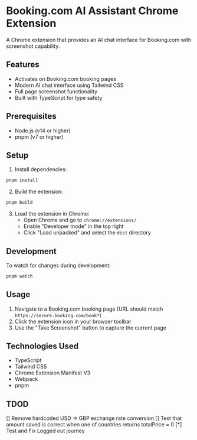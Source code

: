 # Booking.com AI Assistant Chrome Extension

A Chrome extension that provides an AI chat interface for Booking.com with screenshot capability.

## Features

- Activates on Booking.com booking pages
- Modern AI chat interface using Tailwind CSS
- Full page screenshot functionality
- Built with TypeScript for type safety

## Prerequisites

- Node.js (v14 or higher)
- pnpm (v7 or higher)

## Setup

1. Install dependencies:
```bash
pnpm install
```

2. Build the extension:
```bash
pnpm build
```

3. Load the extension in Chrome:
   - Open Chrome and go to `chrome://extensions/`
   - Enable "Developer mode" in the top right
   - Click "Load unpacked" and select the `dist` directory

## Development

To watch for changes during development:
```bash
pnpm watch
```

## Usage

1. Navigate to a Booking.com booking page (URL should match `https://secure.booking.com/book*`)
2. Click the extension icon in your browser toolbar
3. Use the "Take Screenshot" button to capture the current page

## Technologies Used

- TypeScript
- Tailwind CSS
- Chrome Extension Manifest V3
- Webpack
- pnpm 

## TDOD
[] Remove hardcoded USD => GBP exchange rate conversion
[] Test that amount saved is correct when one of countries returns totalPrice = 0
[*] Test and Fix Logged out journey

